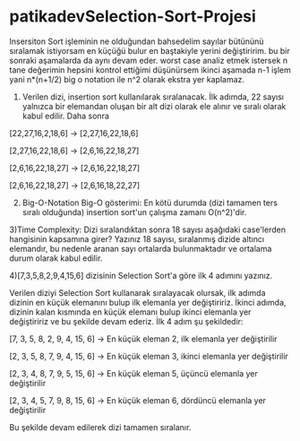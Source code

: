 # patikadevSelection-Sort-Projesi
Insersiton Sort işleminin ne olduğundan bahsedelim
  sayılar bütününü sıralamak istiyorsam en küçüğü bulur en baştakiyle yerini değiştiririm. bu bir sonraki aşamalarda da aynı devam eder.
worst case analiz etmek istersek n tane değerimin hepsini kontrol ettiğimi düşünürsem ikinci aşamada n-1 işlem yani n*(n+1/2) big o notation ile n^2 olarak
ekstra yer kaplamaz. 
1) Verilen dizi, insertion sort kullanılarak sıralanacak. İlk adımda, 22 sayısı yalnızca bir elemandan oluşan bir alt dizi olarak ele alınır ve sıralı olarak kabul edilir.
Daha sonra

[22,27,16,2,18,6] -> [2,27,16,22,18,6]

[2,27,16,22,18,6] -> [2,6,16,22,18,27]

[2,6,16,22,18,27] -> [2,6,16,22,18,27]

[2,6,16,22,18,27] -> [2,6,16,18,22,27]


2) Big-O-Notation
  Big-O gösterimi: En kötü durumda (dizi tamamen ters sıralı olduğunda) insertion sort'un çalışma zamanı O(n^2)'dir.
  
3)Time Complexity: Dizi sıralandıktan sonra 18 sayısı aşağıdaki case'lerden hangisinin kapsamına girer? Yazınız
  18 sayısı, sıralanmış dizide altıncı elemandır, bu nedenle aranan sayı ortalarda bulunmaktadır ve ortalama durum olarak kabul edilir.
  
4)[7,3,5,8,2,9,4,15,6] dizisinin Selection Sort'a göre ilk 4 adımını yazınız.

Verilen diziyi Selection Sort kullanarak sıralayacak olursak, ilk adımda dizinin en küçük elemanını bulup ilk elemanla yer değiştiririz. İkinci adımda, dizinin kalan kısmında en küçük elemanı bulup ikinci elemanla yer değiştiririz ve bu şekilde devam ederiz. İlk 4 adım şu şekildedir:

[7, 3, 5, 8, 2, 9, 4, 15, 6] -> En küçük eleman 2, ilk elemanla yer değiştirilir

[2, 3, 5, 8, 7, 9, 4, 15, 6] -> En küçük eleman 3, ikinci elemanla yer değiştirilir

[2, 3, 4, 8, 7, 9, 5, 15, 6] -> En küçük eleman 5, üçüncü elemanla yer değiştirilir

[2, 3, 4, 5, 7, 9, 8, 15, 6] -> En küçük eleman 6, dördüncü elemanla yer değiştirilir


Bu şekilde devam edilerek dizi tamamen sıralanır.
